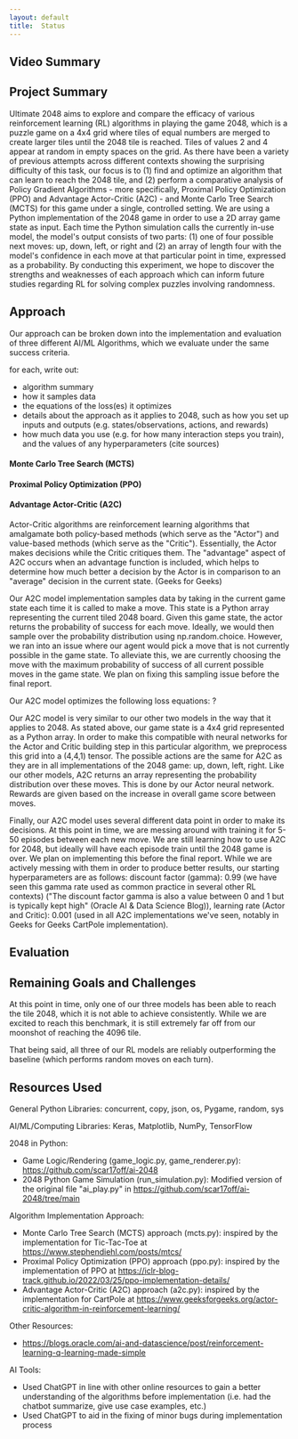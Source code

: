 ```yaml
---
layout: default
title:  Status
---
```


## Video Summary

## Project Summary
Ultimate 2048 aims to explore and compare the efficacy of various reinforcement learning (RL) algorithms in playing the game 2048, which is a puzzle game on a 4x4 grid where tiles of equal numbers are merged to create larger tiles until the 2048 tile is reached. Tiles of values 2 and 4 appear at random in empty spaces on the grid. As there have been a variety of previous attempts across different contexts showing the surprising difficulty of this task, our focus is to (1) find and optimize an algorithm that can learn to reach the 2048 tile, and (2) perform a comparative analysis of Policy Gradient Algorithms - more specifically, Proximal Policy Optimization (PPO) and Advantage Actor-Critic (A2C) - and Monte Carlo Tree Search (MCTS) for this game under a single, controlled setting. We are using a Python implementation of the 2048 game in order to use a 2D array game state as input.  Each time the Python simulation calls the currently in-use model, the model's output consists of two parts: (1) one of four possible next moves: up, down, left, or right and (2) an array of length four with the model's confidence in each move at that particular point in time, expressed as a probability. By conducting this experiment, we hope to discover the strengths and weaknesses of each approach which can inform future studies regarding RL for solving complex puzzles involving randomness.

## Approach
Our approach can be broken down into the implementation and evaluation of three different AI/ML Algorithms, which we evaluate under the same success criteria.

for each, write out:
- algorithm summary
- how it samples data
- the equations of the loss(es) it optimizes
- details about the approach as it applies to 2048, such as how you set up inputs and outputs (e.g. states/observations, actions, and rewards)
- how much data you use (e.g. for how many interaction steps you train), and the values of any hyperparameters (cite sources)

#### Monte Carlo Tree Search (MCTS)

#### Proximal Policy Optimization (PPO)

#### Advantage Actor-Critic (A2C)
Actor-Critic algorithms are reinforcement learning algorithms that amalgamate both policy-based methods (which serve as the "Actor") and value-based methods (which serve as the "Critic").  Essentially, the Actor makes decisions while the Critic critiques them.  The "advantage" aspect of A2C occurs when an advantage function is included, which helps to determine how much better a decision by the Actor is in comparison to an "average" decision in the current state. (Geeks for Geeks)

Our A2C model implementation samples data by taking in the current game state each time it is called to make a move.  This state is a Python array representing the current tiled 2048 board.  Given this game state, the actor returns the probability of success for each move.  Ideally, we would then sample over the probability distribution using np.random.choice.  However, we ran into an issue where our agent would pick a move that is not currently possible in the game state.  To alleviate this, we are currently choosing the move with the maximum probability of success of all current possible moves in the game state.  We plan on fixing this sampling issue before the final report.

Our A2C model optimizes the following loss equations:
?

Our A2C model is very similar to our other two models in the way that it applies to 2048.  As stated above, our game state is a 4x4 grid represented as a Python array.  In order to make this compatible with neural networks for the Actor and Critic building step in this particular algorithm, we preprocess this grid into a (4,4,1) tensor.  The possible actions are the same for A2C as they are in all implementations of the 2048 game: up, down, left, right.  Like our other models, A2C returns an array representing the probability distribution over these moves.  This is done by our Actor neural network.  Rewards are given based on the increase in overall game score between moves.

Finally, our A2C model uses several different data point in order to make its decisions.  At this point in time, we are messing around with training it for 5-50 episodes between each new move.  We are still learning how to use A2C for 2048, but ideally will have each episode train until the 2048 game is over.  We plan on implementing this before the final report.  While we are actively messing with them in order to produce better results, our starting hyperparameters are as follows: discount factor (gamma): 0.99 (we have seen this gamma rate used as common practice in several other RL contexts) ("The discount factor gamma is also a value between 0 and 1 but is typically kept high" (Oracle AI & Data Science Blog)), learning rate (Actor and Critic): 0.001 (used in all A2C implementations we've seen, notably in Geeks for Geeks CartPole implementation).

## Evaluation

## Remaining Goals and Challenges
At this point in time, only one of our three models has been able to reach the tile 2048, which it is not able to achieve consistently.  While we are excited to reach this benchmark, it is still extremely far off from our moonshot of reaching the 4096 tile.

That being said, all three of our RL models are reliably outperforming the baseline (which performs random moves on each turn).

## Resources Used
General Python Libraries: concurrent, copy, json, os, Pygame, random, sys

AI/ML/Computing Libraries: Keras, Matplotlib, NumPy, TensorFlow

2048 in Python:
- Game Logic/Rendering (game_logic.py, game_renderer.py): https://github.com/scar17off/ai-2048
- 2048 Python Game Simulation (run_simulation.py): Modified version of the original file "ai_play.py" in https://github.com/scar17off/ai-2048/tree/main

Algorithm Implementation Approach:
- Monte Carlo Tree Search (MCTS) approach (mcts.py): inspired by the implementation for Tic-Tac-Toe at https://www.stephendiehl.com/posts/mtcs/
- Proximal Policy Optimization (PPO) approach (ppo.py): inspired by the implementation of PPO at https://iclr-blog-track.github.io/2022/03/25/ppo-implementation-details/
- Advantage Actor-Critic (A2C) approach (a2c.py): inspired by the implementation for CartPole at https://www.geeksforgeeks.org/actor-critic-algorithm-in-reinforcement-learning/

Other Resources:
- https://blogs.oracle.com/ai-and-datascience/post/reinforcement-learning-q-learning-made-simple

AI Tools:
- Used ChatGPT in line with other online resources to gain a better understanding of the algorithms before implementation (i.e. had the chatbot summarize, give use case examples, etc.)
- Used ChatGPT to aid in the fixing of minor bugs during implementation process

